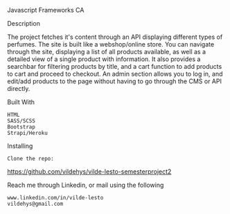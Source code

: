 Javascript Frameworks CA

Description

The project fetches it's content through an API displaying different types of perfumes. The site is built like a webshop/online store. You can navigate through the site, displaying a list of all products available, as well as a detailed view of a single product with information. It also provides a searchbar for filtering products by title, and a cart function to add products to cart and proceed to checkout. An admin section allows you to log in, and edit/add products to the page without having to go through the CMS or API directly.

Built With

    HTML
    SASS/SCSS
    Bootstrap
    Strapi/Heroku

Installing

    Clone the repo:

https://github.com/vildehys/vilde-lesto-semesterproject2

Reach me through Linkedin, or mail using the following

    www.linkedin.com/in/vilde-lesto
    vildehys@gmail.com
